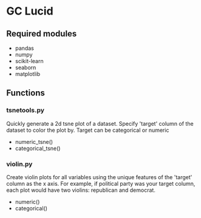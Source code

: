 # GC Lucid

## Required modules
- pandas
- numpy
- scikit-learn
- seaborn
- matplotlib

## Functions
### tsnetools.py
Quickly generate a 2d tsne plot of a dataset. Specify 'target' column of the dataset to color the plot by. Target can be categorical or numeric
- numeric_tsne()
- categorical_tsne()
### violin.py
Create violin plots for all variables using the unique features of the 'target' column as the x axis. For example, if political party was your target column, each plot would have two violins: republican and democrat.
- numeric()
- categorical()
